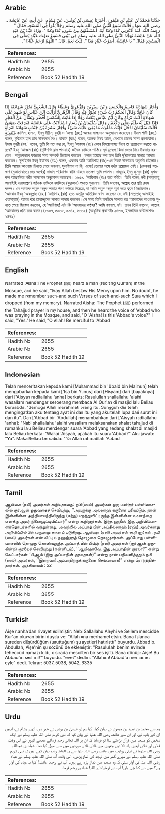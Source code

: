 ## Arabic


<div dir="rtl" lang="ar" style={{fontSize:'larger',backgroundColor:'#f8f9fa',padding:20}}>
حَدَّثَنَا مُحَمَّدُ بْنُ عُبَيْدِ بْنِ مَيْمُونٍ، أَخْبَرَنَا عِيسَى بْنُ يُونُسَ، عَنْ هِشَامٍ، عَنْ أَبِيهِ، عَنْ عَائِشَةَ ـ رضى الله عنها ـ قَالَتْ سَمِعَ النَّبِيُّ صلى الله عليه وسلم رَجُلاً يَقْرَأُ فِي الْمَسْجِدِ فَقَالَ ‏"‏ رَحِمَهُ اللَّهُ، لَقَدْ أَذْكَرَنِي كَذَا وَكَذَا آيَةً، أَسْقَطْتُهُنَّ مِنْ سُورَةِ كَذَا وَكَذَا ‏"‏‏.‏ وَزَادَ عَبَّادُ بْنُ عَبْدِ اللَّهِ عَنْ عَائِشَةَ تَهَجَّدَ النَّبِيُّ صلى الله عليه وسلم فِي بَيْتِي فَسَمِعَ صَوْتَ عَبَّادٍ يُصَلِّي فِي الْمَسْجِدِ فَقَالَ ‏"‏ يَا عَائِشَةُ، أَصَوْتُ عَبَّادٍ هَذَا ‏"‏‏.‏ قُلْتُ نَعَمْ‏.‏ قَالَ ‏"‏ اللَّهُمَّ ارْحَمْ عَبَّادًا ‏"‏‏.‏
</div>
<div style={{backgroundColor:'#f8f9fa',padding:20, marginBottom: 10}}><table> <thead> <tr> <th>References:</th> <th></th> </tr> </thead> <tbody><tr><td>Hadith No</td><td>2655</td></tr><tr><td>Arabic No</td><td>2655</td></tr><tr><td>Reference</td><td>Book 52 Hadith 19</td></tr></tbody></table></div>

## Bengali


<div dir="ltr" lang="bn" style={{fontSize:'larger',backgroundColor:'#f8f9fa',padding:20}}>
وَأَجَازَ شَهَادَتَهُ قَاسِمٌ وَالْحَسَنُ وَابْنُ سِيْرِيْنَ وَالزُّهْرِيُّ وَعَطَاءٌ وَقَالَ الشَّعْبِيُّ تَجُوْزُ شَهَادَتُهُ إِذَا كَانَ عَاقِلًا وَقَالَ الْحَكَمُ رُبَّ شَيْءٍ تَجُوْزُ فِيْهِ وَقَالَ الزُّهْرِيُّ أَرَأَيْتَ ابْنَ عَبَّاسٍ لَوْ شَهِدَ عَلَى شَهَادَةٍ أَكُنْتَ تَرُدُّهُ وَكَانَ ابْنُ عَبَّاسٍ يَبْعَثُ رَجُلًا إِذَا غَابَتْ الشَّمْسُ أَفْطَرَ وَيَسْأَلُ عَنْ الْفَجْرِ فَإِذَا قِيْلَ لَهُ طَلَعَ صَلَّى رَكْعَتَيْنِ وَقَالَ سُلَيْمَانُ بْنُ يَسَارٍ اسْتَأْذَنْتُ عَلَى عَائِشَةَ فَعَرَفَتْ صَوْتِيْ قَالَتْ سُلَيْمَانُ ادْخُلْ فَإِنَّكَ مَمْلُوكٌ مَا بَقِيَ عَلَيْكَ شَيْءٌ وَأَجَازَ سَمُرَةُ بْنُ جُنْدُبٍ شَهَادَةَ امْرَأَةٍ مُنْتَقِبَةٍ কাসিম, হাসান, ইবনু সীরীন, যুহরী ও ‘আত্বা (রহ.) অন্ধের সাক্ষ্যদান অনুমোদন করেছেন। ইমাম শাবী (রহ.) বলেন, বুদ্ধিমান হলে তার সাক্ষ্যদান বৈধ। হাকাম (রহ.) বলেন, অনেক বিষয় আছে, যেখানে তাদের সাক্ষ্য গ্রহণযোগ্য। ইমাম যুহরী (রহ.) বলেন, তুমি কি মনে কর যে, ইবনু ‘আব্বাস (রাঃ) কোন বিষয়ে সাক্ষ্য দিলে তা প্রত্যাখ্যান করতে পারবে? ইবনু ‘আব্বাস (রাঃ) (দৃষ্টিশক্তি হ্রাস পাওয়ায়) জনৈক ব্যক্তিকে পাঠিয়ে সূর্য ডুবেছে কিনা জেনে নিয়ে ইফতার করতেন। অনুরূপভাবে ফজরের সময় সম্পর্কে জিজ্ঞেস করতেন। ফজর হয়েছে বলা হলে তিনি দু’রাকআত সালাত আদায় করতেন। সুলাইমান ইবনু ইয়াসার (রহ.) বলেন, একবার আমি ‘আয়িশাহ (রাঃ)-এর নিকট সাক্ষাতের অনুমতি চাইলাম। তিনি আমার আওয়াজ চিনতে পেরে বললেন, সুলাইমান না কি, এসো! তোমার সঙ্গে পর্দার প্রয়োজন নেই। (কেননা) যতক্ষণ (মুকাতাবাতের দেয় অর্থের) সামান্য পরিমাণও বাকি থাকবে ততক্ষণ তুমি গোলাম। সামূরাহ ইবনু জুনদুব (রাঃ) মুখমন্ডল আচ্ছাদিতা নারীর সাক্ষ্যদান অনুমোদন করেছেন। ২৬৫৫. ‘আয়িশাহ (রাঃ) হতে বর্ণিত। তিনি বলেন, নবী (সাল্লাল্লাহু আলাইহি ওয়াসাল্লাম) জনৈক ব্যক্তিকে মসজিদে (কুরআন) পড়তে শুনলেন। তিনি বললেন, আল্লাহ তার প্রতি রহম করুন। সে আমাকে অমুক অমুক আয়াত স্মরণ করিয়ে দিয়েছে, যা আমি অমুক অমুক সূরা হতে ভুলে গিয়েছিলাম। ‘আববাদ ইবনু ‘আবদুল্লাহ (রহ.) ‘আয়িশাহ (রাঃ) হতে এতটুকু অতিরিক্ত বর্ণনা করেছেন যে, নবী (সাল্লাল্লাহু আলাইহি ওয়াসাল্লাম) আমার ঘরে তাহাজ্জুদের সালাত আদায় করলেন। সে সময় তিনি মসজিদে সালাত রত ‘আববাদের আওয়াজ শুনতে পেয়ে জিজ্ঞেস করলেন, হে ‘আয়িশাহ! এটা কি ‘আববাদের কণ্ঠস্বর? আমি বললাম, হ্যাঁ। তখন তিনি বললেন, আল্লাহ ‘আববাদের প্রতি রহম করুন।(৫০৩৭, ৫০৩৮, ৫০৪২, ৬৩৩৫) (আধুনিক প্রকাশনীঃ ২৪৬৩, ইসলামিক ফাউন্ডেশনঃ ২৪৭৯)
</div>
<div style={{backgroundColor:'#f8f9fa',padding:20, marginBottom: 10}}><table> <thead> <tr> <th>References:</th> <th></th> </tr> </thead> <tbody><tr><td>Hadith No</td><td>2655</td></tr><tr><td>Arabic No</td><td>2655</td></tr><tr><td>Reference</td><td>Book 52 Hadith 19</td></tr></tbody></table></div>

## English


<div dir="ltr" lang="en" style={{fontSize:'larger',backgroundColor:'#f8f9fa',padding:20}}>
Narrated 'Aisha:The Prophet (ﷺ) heard a man (reciting Qur'an) in the Mosque, and he said, "May Allah bestow His Mercy upon him. No doubt, he made me remember such-and such Verses of such-and-such Sura which I dropped (from my memory). Narrated Aisha: The Prophet (ﷺ) performed the Tahajjud prayer in my house, and then he heard the voice of 'Abbad who was praying in the Mosque, and said, "O 'Aisha! Is this 'Abbad's voice?" I said, "Yes." He said, "O Allah! Be merciful to 'Abbad
</div>
<div style={{backgroundColor:'#f8f9fa',padding:20, marginBottom: 10}}><table> <thead> <tr> <th>References:</th> <th></th> </tr> </thead> <tbody><tr><td>Hadith No</td><td>2655</td></tr><tr><td>Arabic No</td><td>2655</td></tr><tr><td>Reference</td><td>Book 52 Hadith 19</td></tr></tbody></table></div>

## Indonesian


<div dir="ltr" lang="id" style={{fontSize:'larger',backgroundColor:'#f8f9fa',padding:20}}>
Telah menceritakan kepada kami [Muhammad bin 'Ubaid bin Maimun] telah mengabarkan kepada kami ['Isa bin Yunus] dari [Hisyam] dari [bapaknya] dari ['Aisyah radliallahu 'anha] berkata; Rasulullah shallallahu 'alaihi wasallam mendengar sesoerang membaca Al Qur'an di masjid lalu Beliau bersabda: "Semoga Allah merahmati orang itu. Sungguh dia telah mengingatkan aku tentang ayat ini dan itu yang aku telah lupa dari surat ini dan itu". Dan ['Abbad bin 'Abdullah] menambahkan dari ['Aisyah radliallahu 'anha]: "Nabi shallallahu 'alaihi wasallam melaksanakan shalat tahajjud di rumahku lalu Beliau mendengar suara 'Abbad yang sedang shalat di masjid lalu Beliau berkata: "Wahai 'Aisyah, apakah itu suara 'Abbad?" Aku jawab: "Ya". Maka Beliau bersabda: "Ya Allah rahmatilah 'Abbad
</div>
<div style={{backgroundColor:'#f8f9fa',padding:20, marginBottom: 10}}><table> <thead> <tr> <th>References:</th> <th></th> </tr> </thead> <tbody><tr><td>Hadith No</td><td>2655</td></tr><tr><td>Arabic No</td><td>2655</td></tr><tr><td>Reference</td><td>Book 52 Hadith 19</td></tr></tbody></table></div>

## Tamil


<div dir="ltr" lang="ta" style={{fontSize:'larger',backgroundColor:'#f8f9fa',padding:20}}>
ஆயிஷா (ரலி) அவர்கள் கூறியதாவது: நபி (ஸல்) அவர்கள் ஒரு மனிதர் பள்ளிவாசலில் குர்ஆன் ஓதுவதைச் செவியுற்று, ‘‘அவருக்கு அல்லாஹ் கருணை புரியட்டும். நான் இன்னின்ன அத்தியாயத்திலிருந்து (சற்று) மறந்துவிட்டிருந்த இன்னின்ன வசனத்தை எனக்கு அவர் நினைவூட்டிவிட்டார்” என்று கூறினார்கள். இந்த ஹதீஸ் இரு அறிவிப்பாளர்தொடர்களில் வந்துள்ளது. அவற்றில் அப்பாத் பின் அப்தில்லாஹ் (ரஹ்) அவர்களது அறிவிப்பில் பின்வருமாறு காணப் படுகிறது: ஆயிஷா (ரலி) அவர்கள் கூறி னார்கள்: நபி (ஸல்) அவர்கள் என் வீட்டில் தஹஜ்ஜுத் தொழுகை தொழுதார்கள். அப்போது பள்ளிவாசலில் தொழுது கொண்டிருந்த அப்பாத் பின் பிஷ்ர் (ரலி) அவர்கள் (குர்ஆன் ஓதுகின்ற) குரலைச் செவியுற்று (என்னிடம்), ‘‘ஆயிஷாவே, இது அப்பாதின் குரலா?” என்று கேட்டார்கள். ‘யிஆம் (இது அப்பாதின் குரல்தான்)” என்று நான் பதிலளித்ததும் நபி (ஸல்) அவர்கள், ‘‘இறைவா! அப்பாதிற்குக் கருணை செய்வாயாக!” என்று பிரார்த்தித்தார்கள். அத்தியாயம் : 52
</div>
<div style={{backgroundColor:'#f8f9fa',padding:20, marginBottom: 10}}><table> <thead> <tr> <th>References:</th> <th></th> </tr> </thead> <tbody><tr><td>Hadith No</td><td>2655</td></tr><tr><td>Arabic No</td><td>2655</td></tr><tr><td>Reference</td><td>Book 52 Hadith 19</td></tr></tbody></table></div>

## Turkish


<div dir="ltr" lang="tr" style={{fontSize:'larger',backgroundColor:'#f8f9fa',padding:20}}>
Aişe r.anha'dan rivayet edilmiştir: Nebi Sallallahu Aleyhi ve Sellem mescidde Kur'an okuyan birini duydu ve: "Allah ona merhamet etsin. Bana falanca sureden düşürdüğüm (unuttuğum) şu ayetleri hatırlattı" buyurdu. Abbad b. Abdullah, Aişe'nin şu sözünü de eklemiştir: "Rasulullah benim evimde teheccüd namazı kıldı, o sırada mescitten bir ses işitti. Bana dönüp: Aişe! Bu Abbad'ın sesi mi?" buyurdu. "evet" dedim. "Allahım! Abbad'a merhamet eyle" dedi. Tekrar: 5037, 5038, 5042, 6335
</div>
<div style={{backgroundColor:'#f8f9fa',padding:20, marginBottom: 10}}><table> <thead> <tr> <th>References:</th> <th></th> </tr> </thead> <tbody><tr><td>Hadith No</td><td>2655</td></tr><tr><td>Arabic No</td><td>2655</td></tr><tr><td>Reference</td><td>Book 52 Hadith 19</td></tr></tbody></table></div>

## Urdu


<div dir="rtl" lang="ur" style={{fontSize:'larger',backgroundColor:'#f8f9fa',padding:20}}>
ہم سے محمد بن عبید بن میمون نے بیان کیا، کہا ہم کو عیسیٰ بن یونس نے خبر دی، انہیں ہشام نے، انہیں ان کے باپ نے، اور ان سے عائشہ رضی اللہ عنہا نے بیان کیا کہ نبی کریم صلی اللہ علیہ وسلم نے ایک شخص کو مسجد میں قرآن پڑھتے سنا تو فرمایا کہ ان پر اللہ تعالیٰ رحم فرمائے مجھے انہوں نے اس وقت فلاں اور فلاں آیتیں یاد دلا دیں جنہیں میں فلاں فلاں سورتوں میں سے بھول گیا تھا۔ عباد بن عبداللہ رضی اللہ عنہما نے اپنی روایت میں عائشہ رضی اللہ عنہا سے یہ الفاظ زیادہ بیان کیے ہیں کہ نبی کریم صلی اللہ علیہ وسلم نے میرے گھر میں تہجد کی نماز پڑھی۔ اس وقت آپ صلی اللہ علیہ وسلم نے عباد رضی اللہ عنہ کی آواز سنی کہ وہ مسجد میں نماز پڑھ رہے ہیں۔ آپ نے پوچھا عائشہ! کیا یہ عباد کی آواز ہے؟ میں نے کہا جی ہاں! آپ نے فرمایا، اے اللہ! عباد پر رحم فرما۔
</div>
<div style={{backgroundColor:'#f8f9fa',padding:20, marginBottom: 10}}><table> <thead> <tr> <th>References:</th> <th></th> </tr> </thead> <tbody><tr><td>Hadith No</td><td>2655</td></tr><tr><td>Arabic No</td><td>2655</td></tr><tr><td>Reference</td><td>Book 52 Hadith 19</td></tr></tbody></table></div>